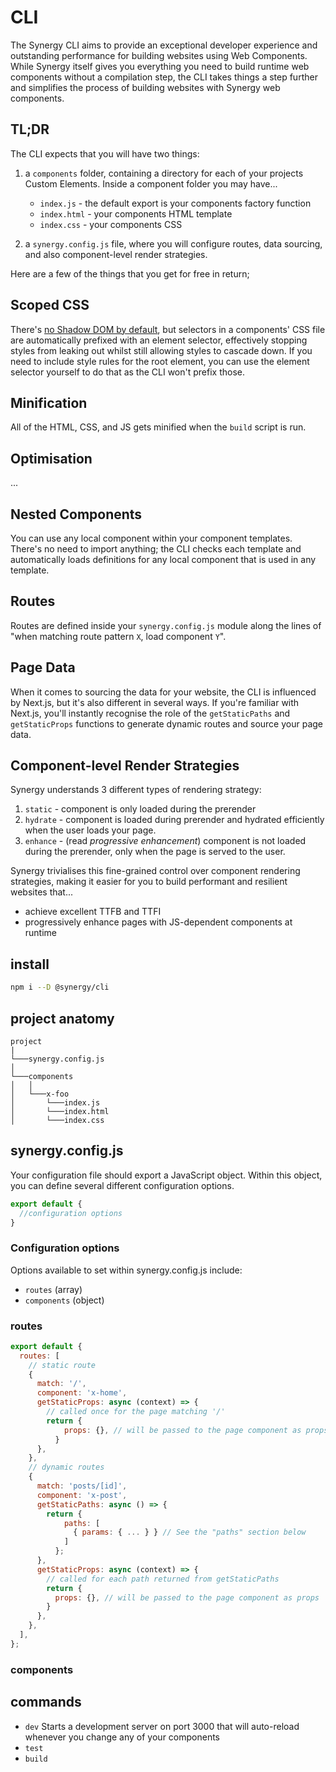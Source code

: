 # CLI

The Synergy CLI aims to provide an exceptional developer experience and outstanding performance for building websites using Web Components. While Synergy itself gives you everything you need to build runtime web components without a compilation step, the CLI takes things a step further and simplifies the process of building websites with Synergy web components.

## TL;DR

The CLI expects that you will have two things:

1. a `components` folder, containing a directory for each of your projects Custom Elements. Inside a component folder you may have...

   - `index.js` - the default export is your components factory function
   - `index.html` - your components HTML template
   - `index.css` - your components CSS

2. a `synergy.config.js` file, where you will configure routes, data sourcing, and also component-level render strategies.

Here are a few of the things that you get for free in return;

## Scoped CSS

There's [no Shadow DOM by default](), but selectors in a components' CSS file are automatically prefixed with an element selector, effectively stopping styles from leaking out whilst still allowing styles to cascade down. If you need to include style rules for the root element, you can use the element selector yourself to do that as the CLI won't prefix those.

## Minification

All of the HTML, CSS, and JS gets minified when the `build` script is run.

## Optimisation

...

## Nested Components

You can use any local component within your component templates. There's no need to import anything; the CLI checks each template and automatically loads definitions for any local component that is used in any template.

## Routes

Routes are defined inside your `synergy.config.js` module along the lines of "when matching route pattern `X`, load component `Y`".

## Page Data

When it comes to sourcing the data for your website, the CLI is influenced by Next.js, but it's also different in several ways. If you're familiar with Next.js, you'll instantly recognise the role of the `getStaticPaths` and `getStaticProps` functions to generate dynamic routes and source your page data.

## Component-level Render Strategies

Synergy understands 3 different types of rendering strategy:

1. `static` - component is only loaded during the prerender
2. `hydrate` - component is loaded during prerender and hydrated efficiently when the user loads your page.
3. `enhance` - (read _progressive enhancement_) component is not loaded during the prerender, only when the page is served to the user.

Synergy trivialises this fine-grained control over component rendering strategies, making it easier for you to build performant and resilient websites that...

- achieve excellent TTFB and TTFI
- progressively enhance pages with JS-dependent components at runtime

## install

```sh
npm i --D @synergy/cli
```

## project anatomy

```
project
|
└───synergy.config.js
│
└───components
│   │
│   └───x-foo
│       └───index.js
│       └───index.html
│       └───index.css

```

## synergy.config.js

Your configuration file should export a JavaScript object. Within this object, you can define several different configuration options.

```js
export default {
  //configuration options
}
```

### Configuration options

Options available to set within synergy.config.js include:

- `routes` (array)
- `components` (object)

### routes

```js
export default {
  routes: [
    // static route
    {
      match: '/',
      component: 'x-home',
      getStaticProps: async (context) => {
        // called once for the page matching '/'
        return {
            props: {}, // will be passed to the page component as props
          }
      },
    },
    // dynamic routes
    {
      match: 'posts/[id]',
      component: 'x-post',
      getStaticPaths: async () => {
        return {
            paths: [
              { params: { ... } } // See the "paths" section below
            ]
          };
      },
      getStaticProps: async (context) => {
        // called for each path returned from getStaticPaths
        return {
          props: {}, // will be passed to the page component as props
        }
      },
    },
  ],
};
```

### components

## commands

- `dev`
  Starts a development server on port 3000 that will auto-reload whenever you change any of your components
- `test`
- `build`
